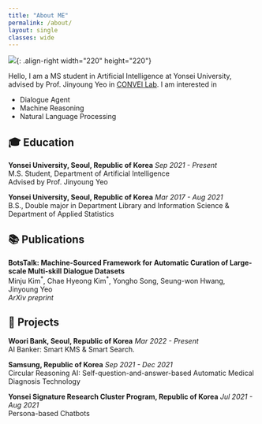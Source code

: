 ```yaml
---
title: "About ME"
permalink: /about/
layout: single
classes: wide
---
```


![]({{site.url}}/assets/images/cv-photo.jpg){: .align-right width="220" height="220"}

Hello, I am a MS student in Artificial Intelligence at Yonsei University,  
advised by Prof. Jinyoung Yeo in [CONVEI Lab](http://convei.weebly.com). I am interested in

- Dialogue Agent
- Machine Reasoning
- Natural Language Processing

## 🎓 Education

**Yonsei University, Seoul, Republic of Korea** *Sep 2021 - Present*  
M.S. Student, Department of Artificial Intelligence  
Advised by Prof. Jinyoung Yeo

**Yonsei University, Seoul, Republic of Korea** *Mar 2017 - Aug 2021*  
B.S., Double major in Department Library and Information Science & Department of Applied Statistics

## 📚 Publications

**BotsTalk: Machine-Sourced Framework for Automatic Curation of Large-scale Multi-skill Dialogue Datasets**  
Minju Kim$^*$, Chae Hyeong Kim$^*$, Yongho Song, Seung-won Hwang, Jinyoung Yeo  
*ArXiv preprint*

<!--
**Fine-grained Explanatory Learning for Predicting the Age-Suitability Rating of Movie Scripts**  
Chae Hyeong Kim, Gayeon Lee, Seung-won Hwang, Jinyoung Yeo  
Under review for *Proceedings of COLING 2022*.

**Mind the Gap! Injecting Commonsense Knowledge for Abstractive Dialogue Summarization**  
Seungone Kim$^*$, Se June Joo$^*$, Hyungjoo Chae$^*$, Chae Hyeong Kim$^*$, Seung-won Hwang, Jinyoung Yeo  
Under review for *Proceedings of COLING 2022*.
-->

## 🎨 Projects

**Woori Bank, Seoul, Republic of Korea** *Mar 2022 - Present*  
AI Banker: Smart KMS \& Smart Search.

**Samsung, Republic of Korea** *Sep 2021 - Dec 2021*  
Circular Reasoning AI: Self-question-and-answer-based Automatic Medical Diagnosis Technology

**Yonsei Signature Research Cluster Program, Republic of Korea** *Jul 2021 - Aug 2021*  
Persona-based Chatbots
